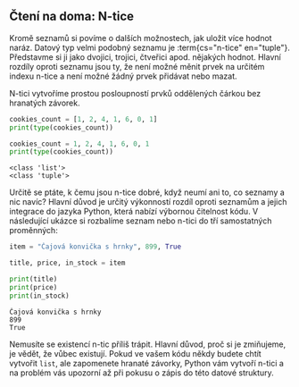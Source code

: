 ## Čtení na doma: N-tice

Kromě seznamů si povíme o dalších možnostech, jak uložit více hodnot naráz. Datový typ velmi podobný seznamu je :term{cs="n-tice" en="tuple"}. Představme si ji jako dvojici, trojici, čtveřici apod. nějakých hodnot. Hlavní rozdíly oproti seznamu jsou ty, že není možné měnit prvek na určitém indexu n-tice a není možné žádný prvek přidávat nebo mazat.

N-tici vytvoříme prostou posloupností prvků oddělených čárkou bez hranatých závorek.

```py
cookies_count = [1, 2, 4, 1, 6, 0, 1]
print(type(cookies_count))

cookies_count = 1, 2, 4, 1, 6, 0, 1
print(type(cookies_count))
```

```
<class 'list'>
<class 'tuple'>
```

Určitě se ptáte, k čemu jsou n-tice dobré, když neumí ani to, co seznamy a nic navíc? Hlavní důvod je určitý výkonností rozdíl oproti seznamům a jejich integrace do jazyka Python, která nabízí výbornou čitelnost kódu. V následující ukázce si rozbalíme seznam nebo n-tici do tří samostatných proměnných:

```py
item = "Čajová konvička s hrnky", 899, True

title, price, in_stock = item

print(title)
print(price)
print(in_stock)
```

```shell
Čajová konvička s hrnky
899
True
```

Nemusíte se existencí n-tic příliš trápit. Hlavní důvod, proč si je zmiňujeme, je vědět, že vůbec existují. Pokud ve vašem kódu někdy budete chtít vytvořit `list`, ale zapomenete hranaté závorky, Python vám vytvoří n-tici a na problém vás upozorní až při pokusu o zápis do této datové struktury.
